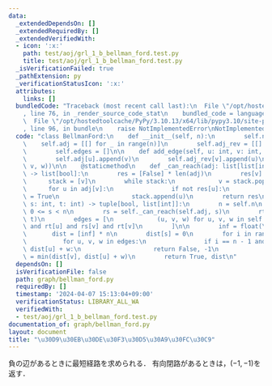 ```yaml
---
data:
  _extendedDependsOn: []
  _extendedRequiredBy: []
  _extendedVerifiedWith:
  - icon: ':x:'
    path: test/aoj/grl_1_b_bellman_ford.test.py
    title: test/aoj/grl_1_b_bellman_ford.test.py
  _isVerificationFailed: true
  _pathExtension: py
  _verificationStatusIcon: ':x:'
  attributes:
    links: []
  bundledCode: "Traceback (most recent call last):\n  File \"/opt/hostedtoolcache/PyPy/3.10.13/x64/lib/pypy3.10/site-packages/onlinejudge_verify/documentation/build.py\"\
    , line 76, in _render_source_code_stat\n    bundled_code = language.bundle(\n\
    \  File \"/opt/hostedtoolcache/PyPy/3.10.13/x64/lib/pypy3.10/site-packages/onlinejudge_verify/languages/python.py\"\
    , line 96, in bundle\n    raise NotImplementedError\nNotImplementedError\n"
  code: "class BellmanFord:\n    def __init__(self, n):\n        self.n = n\n    \
    \    self.adj = [[] for _ in range(n)]\n        self.adj_rev = [[] for _ in range(n)]\n\
    \        self.edges = []\n\n    def add_edge(self, u: int, v: int, w: int):\n\
    \        self.adj[u].append(v)\n        self.adj_rev[v].append(u)\n        self.edges.append((u,\
    \ v, w))\n\n    @staticmethod\n    def _can_reach(adj: list[list[int]], v: int)\
    \ -> list[bool]:\n        res = [False] * len(adj)\n        res[v] = True\n  \
    \      stack = [v]\n        while stack:\n            v = stack.pop()\n      \
    \      for u in adj[v]:\n                if not res[u]:\n                    res[u]\
    \ = True\n                    stack.append(u)\n        return res\n\n    def solve(self,\
    \ s: int, t: int) -> tuple[bool, list[int]]:\n        n = self.n\n        assert\
    \ 0 <= s < n\n        rs = self._can_reach(self.adj, s)\n        rt = self._can_reach(self.adj_rev,\
    \ t)\n        edges = [\n            (u, v, w) for u, v, w in self.edges if rs[u]\
    \ and rt[u] and rs[v] and rt[v]\n        ]\n\n        inf = float(\"inf\")\n \
    \       dist = [inf] * n\n        dist[s] = 0\n        for i in range(n):\n  \
    \          for u, v, w in edges:\n                if i == n - 1 and dist[v] >\
    \ dist[u] + w:\n                    return False, -1\n                dist[v]\
    \ = min(dist[v], dist[u] + w)\n        return True, dist\n"
  dependsOn: []
  isVerificationFile: false
  path: graph/bellman_ford.py
  requiredBy: []
  timestamp: '2024-04-07 15:13:04+09:00'
  verificationStatus: LIBRARY_ALL_WA
  verifiedWith:
  - test/aoj/grl_1_b_bellman_ford.test.py
documentation_of: graph/bellman_ford.py
layout: document
title: "\u30D9\u30EB\u30DE\u30F3\u30D5\u30A9\u30FC\u30C9"
---
```


負の辺があるときに最短経路を求められる．
有向閉路があるときは，$(-1,-1)$を返す．
